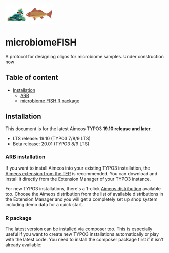 <p align="left"><img width=30%% src="https://github.com/BokaiZhu/microbiomeFISH/blob/master/media/microbiome_fish.png"></p>

# microbiomeFISH
A protocol for designing oligos for microbiome samples. Under construction now

## Table of content

- [Installation](#installation)
    - [ARB](#ARB-installation)
    - [microbiome FISH R package](#R-package)


## Installation

This document is for the latest Aimeos TYPO3 **19.10 release and later**.

- LTS release: 19.10 (TYPO3 7/8/9 LTS)
- Beta release: 20.01 (TYPO3 8/9 LTS)

### ARB installation

If you want to install Aimeos into your existing TYPO3 installation, the [Aimeos extension from the TER](https://typo3.org/extensions/repository/view/aimeos) is recommended. You can download and install it directly from the Extension Manager of your TYPO3 instance.

For new TYPO3 installations, there's a 1-click [Aimeos distribution](https://typo3.org/extensions/repository/view/aimeos_dist) available too. Choose the Aimeos distribution from the list of available distributions in the Extension Manager and you will get a completely set up shop system including demo data for a quick start.

### R package

The latest version can be installed via composer too. This is especially useful if you want to create new TYPO3 installations automatically or play with the latest code. You need to install the composer package first if it isn't already available:
